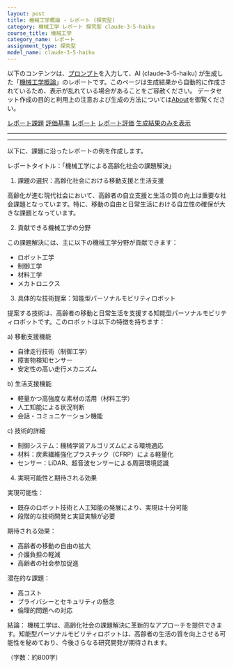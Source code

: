 ```yaml
---
layout: post
title: 機械工学概論 - レポート (探究型)
category: 機械工学 レポート 探究型 claude-3-5-haiku
course_title: 機械工学
category_name: レポート
assignment_type: 探究型
model_name: claude-3-5-haiku
---
```


以下のコンテンツは、[プロンプト](http://127.0.0.1:8000/generated/機械工学/claude-3-5-haiku/prompt_レポート-探究型.md)を入力して、AI (claude-3-5-haiku) が生成した「[機械工学概論](/contents/機械工学/)」のレポートです。このページは生成結果から自動的に作成されているため、表示が乱れている場合があることをご容赦ください。
データセット作成の目的と利用上の注意および生成の方法については[About](/About)を御覧ください。

[レポート課題](../レポート課題-探究型)
[評価基準](../評価基準-探究型)
[レポート](../レポート-探究型)
[レポート評価](../レポート評価-探究型)
[生成結果のみを表示](http://127.0.0.1:8000/generated/機械工学/claude-3-5-haiku/レポート-探究型.md)
  

***
***
  
以下に、課題に沿ったレポートの例を作成します。

レポートタイトル：「機械工学による高齢化社会の課題解決」

1. 課題の選択：高齢化社会における移動支援と生活支援

高齢化が進む現代社会において、高齢者の自立支援と生活の質の向上は重要な社会課題となっています。特に、移動の自由と日常生活における自立性の確保が大きな課題となっています。

2. 貢献できる機械工学の分野

この課題解決には、主に以下の機械工学分野が貢献できます：
- ロボット工学
- 制御工学
- 材料工学
- メカトロニクス

3. 具体的な技術提案：知能型パーソナルモビリティロボット

提案する技術は、高齢者の移動と日常生活を支援する知能型パーソナルモビリティロボットです。このロボットは以下の特徴を持ちます：

a) 移動支援機能
- 自律走行技術（制御工学）
- 障害物検知センサー
- 安定性の高い走行メカニズム

b) 生活支援機能
- 軽量かつ高強度な素材の活用（材料工学）
- 人工知能による状況判断
- 会話・コミュニケーション機能

c) 技術的詳細
- 制御システム：機械学習アルゴリズムによる環境適応
- 材料：炭素繊維強化プラスチック（CFRP）による軽量化
- センサー：LiDAR、超音波センサーによる周囲環境認識

4. 実現可能性と期待される効果

実現可能性：
- 既存のロボット技術と人工知能の発展により、実現は十分可能
- 段階的な技術開発と実証実験が必要

期待される効果：
- 高齢者の移動の自由の拡大
- 介護負担の軽減
- 高齢者の社会参加促進

潜在的な課題：
- 高コスト
- プライバシーとセキュリティの懸念
- 倫理的問題への対応

結論：
機械工学は、高齢化社会の課題解決に革新的なアプローチを提供できます。知能型パーソナルモビリティロボットは、高齢者の生活の質を向上させる可能性を秘めており、今後さらなる研究開発が期待されます。

（字数：約800字）
